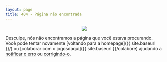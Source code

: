 ```yaml
---
layout: page
title: 404 - Página não encontrada
---
```


<center>
    <img src="{{ site.baseurl }}/assets/404.png" />
</center>

Desculpe, nós não encontramos a página que você estava procurando. Você pode tentar novamente [voltando para a homepage]({{ site.baseurl }}/) ou [colaborar com o jogosdaqui]({{ site.baseurl }}/colabore) ajudando a [notificar o erro](https://github.com/jogosdaqui/jogosdaqui.github.io-jekyll/issues) ou [corrigindo-o](https://github.com/jogosdaqui/jogosdaqui.github.io-jekyll#colaborando-via-pull-request).

